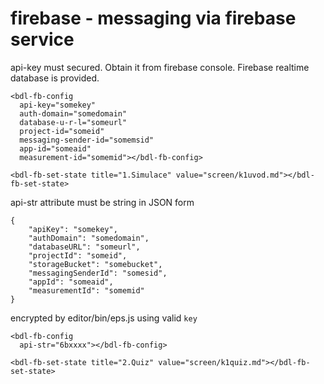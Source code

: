 # firebase - messaging via firebase service
api-key must secured. Obtain it from firebase console. Firebase realtime database is provided.
```
<bdl-fb-config 
  api-key="somekey" 
  auth-domain="somedomain" 
  database-u-r-l="someurl" 
  project-id="someid"           
  messaging-sender-id="somemsid" 
  app-id="someaid"      
  measurement-id="somemid"></bdl-fb-config>

<bdl-fb-set-state title="1.Simulace" value="screen/k1uvod.md"></bdl-fb-set-state>
```

api-str attribute must be string in JSON form 
```
{
    "apiKey": "somekey",
    "authDomain": "somedomain",
    "databaseURL": "someurl",
    "projectId": "someid",
    "storageBucket": "somebucket",
    "messagingSenderId": "somesid",
    "appId": "someaid",
    "measurementId": "somemid"
}
``` 

encrypted by editor/bin/eps.js using valid `key`


```
<bdl-fb-config 
  api-str="6bxxxx"></bdl-fb-config>

<bdl-fb-set-state title="2.Quiz" value="screen/k1quiz.md"></bdl-fb-set-state>
```

<bdl-fb-config api-str="6bxxxx"></bdl-fb-config>
 
<bdl-fb-set-state title="1.Simulace" value="screen/k1uvod.md"></bdl-fb-set-state>

<bdl-fb-set-state title="2.Quiz" value="screen/k1quiz.md"></bdl-fb-set-state>
